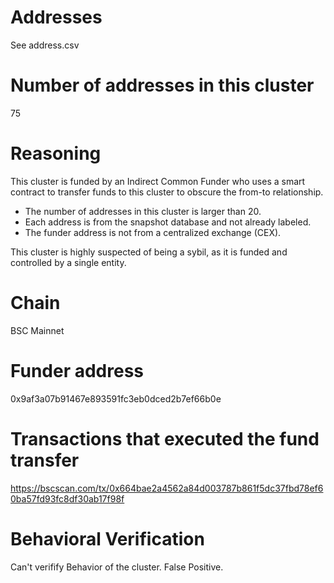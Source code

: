 # Addresses

See address.csv

# Number of addresses in this cluster

75

# Reasoning

This cluster is funded by an Indirect Common Funder who uses a smart contract to transfer funds to this cluster to obscure the from-to relationship.

- The number of addresses in this cluster is larger than 20.
- Each address is from the snapshot database and not already labeled.
- The funder address is not from a centralized exchange (CEX).

This cluster is highly suspected of being a sybil, as it is funded and controlled by a single entity.

# Chain

BSC Mainnet

# Funder address

0x9af3a07b91467e893591fc3eb0dced2b7ef66b0e

# Transactions that executed the fund transfer

https://bscscan.com/tx/0x664bae2a4562a84d003787b861f5dc37fbd78ef60ba57fd93fc8df30ab17f98f

# Behavioral Verification

Can't verifify Behavior of the cluster. False Positive.
